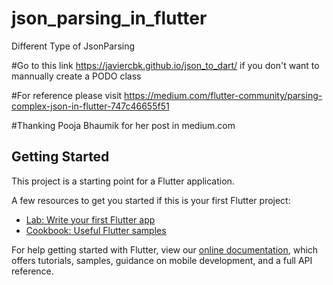 # json_parsing_in_flutter

Different Type of JsonParsing

#Go to this link https://javiercbk.github.io/json_to_dart/ if you don't want to mannually create a PODO class

#For reference please visit https://medium.com/flutter-community/parsing-complex-json-in-flutter-747c46655f51

#Thanking Pooja Bhaumik for her post in medium.com

## Getting Started

This project is a starting point for a Flutter application.

A few resources to get you started if this is your first Flutter project:

- [Lab: Write your first Flutter app](https://flutter.io/docs/get-started/codelab)
- [Cookbook: Useful Flutter samples](https://flutter.io/docs/cookbook)

For help getting started with Flutter, view our 
[online documentation](https://flutter.io/docs), which offers tutorials, 
samples, guidance on mobile development, and a full API reference.
